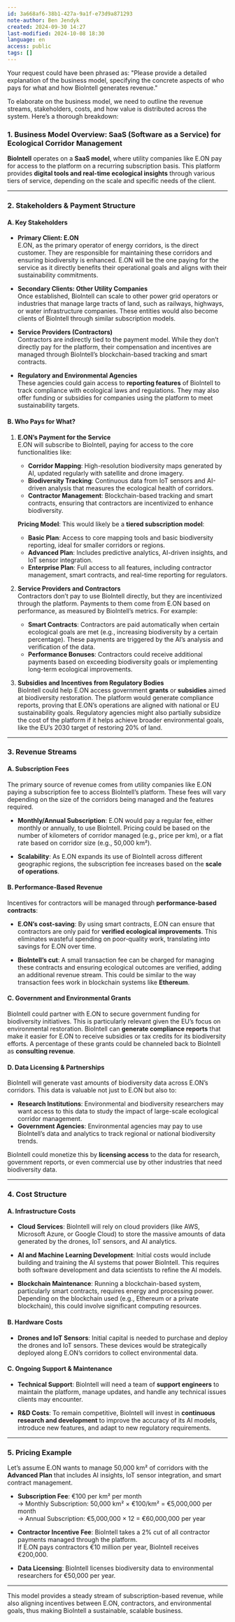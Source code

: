 ```yaml
---
id: 3a668af6-38b1-427a-9a1f-e73d9a871293
note-author: Ben Jendyk
created: 2024-09-30 14:27
last-modified: 2024-10-08 18:30
language: en
access: public
tags: []
---
```


Your request could have been phrased as: "Please provide a detailed explanation of the business model, specifying the concrete aspects of who pays for what and how BioIntell generates revenue."

To elaborate on the business model, we need to outline the revenue streams, stakeholders, costs, and how value is distributed across the system. Here’s a thorough breakdown:

### **1. Business Model Overview: SaaS (Software as a Service) for Ecological Corridor Management**

**BioIntell** operates on a **SaaS model**, where utility companies like E.ON pay for access to the platform on a recurring subscription basis. This platform provides **digital tools and real-time ecological insights** through various tiers of service, depending on the scale and specific needs of the client.

---

### **2. Stakeholders & Payment Structure**

#### **A. Key Stakeholders**

- **Primary Client: E.ON**  
  E.ON, as the primary operator of energy corridors, is the direct customer. They are responsible for maintaining these corridors and ensuring biodiversity is enhanced. E.ON will be the one paying for the service as it directly benefits their operational goals and aligns with their sustainability commitments.

- **Secondary Clients: Other Utility Companies**  
  Once established, BioIntell can scale to other power grid operators or industries that manage large tracts of land, such as railways, highways, or water infrastructure companies. These entities would also become clients of BioIntell through similar subscription models.

- **Service Providers (Contractors)**  
  Contractors are indirectly tied to the payment model. While they don’t directly pay for the platform, their compensation and incentives are managed through BioIntell’s blockchain-based tracking and smart contracts.

- **Regulatory and Environmental Agencies**  
  These agencies could gain access to **reporting features** of BioIntell to track compliance with ecological laws and regulations. They may also offer funding or subsidies for companies using the platform to meet sustainability targets.

#### **B. Who Pays for What?**

1. **E.ON’s Payment for the Service**  
	E.ON will subscribe to BioIntell, paying for access to the core functionalities like:
	- **Corridor Mapping**: High-resolution biodiversity maps generated by AI, updated regularly with satellite and drone imagery.
	- **Biodiversity Tracking**: Continuous data from IoT sensors and AI-driven analysis that measures the ecological health of corridors.
	- **Contractor Management**: Blockchain-based tracking and smart contracts, ensuring that contractors are incentivized to enhance biodiversity.

	**Pricing Model**: This would likely be a **tiered subscription model**:
	- **Basic Plan**: Access to core mapping tools and basic biodiversity reporting, ideal for smaller corridors or regions.
	- **Advanced Plan**: Includes predictive analytics, AI-driven insights, and IoT sensor integration.
	- **Enterprise Plan**: Full access to all features, including contractor management, smart contracts, and real-time reporting for regulators.

2. **Service Providers and Contractors**  
	Contractors don’t pay to use BioIntell directly, but they are incentivized through the platform. Payments to them come from E.ON based on performance, as measured by BioIntell’s metrics. For example:
	- **Smart Contracts**: Contractors are paid automatically when certain ecological goals are met (e.g., increasing biodiversity by a certain percentage). These payments are triggered by the AI’s analysis and verification of the data.
	- **Performance Bonuses**: Contractors could receive additional payments based on exceeding biodiversity goals or implementing long-term ecological improvements.

3. **Subsidies and Incentives from Regulatory Bodies**  
	BioIntell could help E.ON access government **grants** or **subsidies** aimed at biodiversity restoration. The platform would generate compliance reports, proving that E.ON’s operations are aligned with national or EU sustainability goals. Regulatory agencies might also partially subsidize the cost of the platform if it helps achieve broader environmental goals, like the EU’s 2030 target of restoring 20% of land.

---

### **3. Revenue Streams**

#### **A. Subscription Fees**

The primary source of revenue comes from utility companies like E.ON paying a subscription fee to access BioIntell’s platform. These fees will vary depending on the size of the corridors being managed and the features required.

- **Monthly/Annual Subscription**: E.ON would pay a regular fee, either monthly or annually, to use BioIntell. Pricing could be based on the number of kilometers of corridor managed (e.g., price per km), or a flat rate based on corridor size (e.g., 50,000 km²).
  
- **Scalability**: As E.ON expands its use of BioIntell across different geographic regions, the subscription fee increases based on the **scale of operations**.

#### **B. Performance-Based Revenue**

Incentives for contractors will be managed through **performance-based contracts**:

- **E.ON’s cost-saving**: By using smart contracts, E.ON can ensure that contractors are only paid for **verified ecological improvements**. This eliminates wasteful spending on poor-quality work, translating into savings for E.ON over time.
  
- **BioIntell’s cut**: A small transaction fee can be charged for managing these contracts and ensuring ecological outcomes are verified, adding an additional revenue stream. This could be similar to the way transaction fees work in blockchain systems like **Ethereum**.

#### **C. Government and Environmental Grants**

BioIntell could partner with E.ON to secure government funding for biodiversity initiatives. This is particularly relevant given the EU’s focus on environmental restoration. BioIntell can **generate compliance reports** that make it easier for E.ON to receive subsidies or tax credits for its biodiversity efforts. A percentage of these grants could be channeled back to BioIntell as **consulting revenue**.

#### **D. Data Licensing & Partnerships**

BioIntell will generate vast amounts of biodiversity data across E.ON’s corridors. This data is valuable not just to E.ON but also to:

- **Research Institutions**: Environmental and biodiversity researchers may want access to this data to study the impact of large-scale ecological corridor management.
- **Government Agencies**: Environmental agencies may pay to use BioIntell’s data and analytics to track regional or national biodiversity trends.

BioIntell could monetize this by **licensing access** to the data for research, government reports, or even commercial use by other industries that need biodiversity data.

---

### **4. Cost Structure**

#### **A. Infrastructure Costs**

- **Cloud Services**: BioIntell will rely on cloud providers (like AWS, Microsoft Azure, or Google Cloud) to store the massive amounts of data generated by the drones, IoT sensors, and AI analytics.
  
- **AI and Machine Learning Development**: Initial costs would include building and training the AI systems that power BioIntell. This requires both software development and data scientists to refine the AI models.
  
- **Blockchain Maintenance**: Running a blockchain-based system, particularly smart contracts, requires energy and processing power. Depending on the blockchain used (e.g., Ethereum or a private blockchain), this could involve significant computing resources.

#### **B. Hardware Costs**

- **Drones and IoT Sensors**: Initial capital is needed to purchase and deploy the drones and IoT sensors. These devices would be strategically deployed along E.ON’s corridors to collect environmental data.

#### **C. Ongoing Support & Maintenance**

- **Technical Support**: BioIntell will need a team of **support engineers** to maintain the platform, manage updates, and handle any technical issues clients may encounter.
  
- **R&D Costs**: To remain competitive, BioIntell will invest in **continuous research and development** to improve the accuracy of its AI models, introduce new features, and adapt to new regulatory requirements.

---

### **5. Pricing Example**

Let’s assume E.ON wants to manage 50,000 km² of corridors with the **Advanced Plan** that includes AI insights, IoT sensor integration, and smart contract management.

- **Subscription Fee**: €100 per km² per month  
  → Monthly Subscription: 50,000 km² × €100/km² = €5,000,000 per month  
  → Annual Subscription: €5,000,000 × 12 = €60,000,000 per year

- **Contractor Incentive Fee**: BioIntell takes a 2% cut of all contractor payments managed through the platform.  
  If E.ON pays contractors €10 million per year, BioIntell receives €200,000.

- **Data Licensing**: BioIntell licenses biodiversity data to environmental researchers for €50,000 per year.

---

This model provides a steady stream of subscription-based revenue, while also aligning incentives between E.ON, contractors, and environmental goals, thus making BioIntell a sustainable, scalable business.
